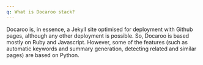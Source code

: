 ```yaml
---
q: What is Docaroo stack?
---
```


Docaroo is, in essence, a Jekyll site optimised for deployment with Github pages, although any other deployment is possible. So, Docaroo is based mostly on Ruby and Javascript. However, some of the features (such as automatic keywords and summary generation, detecting related and similar pages) are based on Python.
